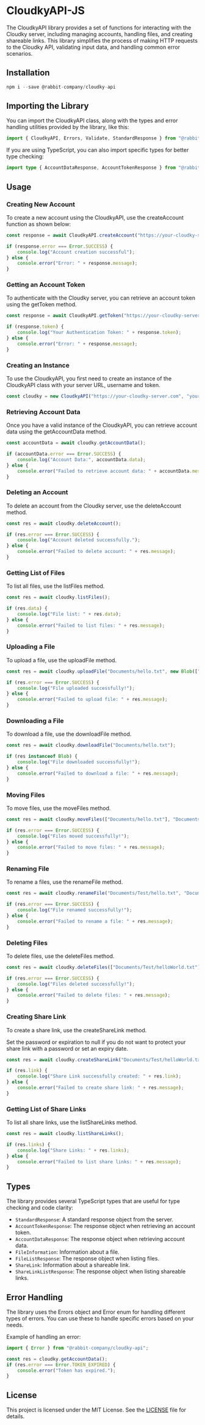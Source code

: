 # CloudkyAPI-JS

The CloudkyAPI library provides a set of functions for interacting with the Cloudky server, including managing accounts, handling files, and creating shareable links. This library simplifies the process of making HTTP requests to the Cloudky API, validating input data, and handling common error scenarios.

## Installation

```js
npm i --save @rabbit-company/cloudky-api
```

## Importing the Library

You can import the CloudkyAPI class, along with the types and error handling utilities provided by the library, like this:

```js
import { CloudkyAPI, Errors, Validate, StandardResponse } from "@rabbit-company/cloudky-api";
```

If you are using TypeScript, you can also import specific types for better type checking:

```ts
import type { AccountDataResponse, AccountTokenResponse } from "@rabbit-company/cloudky-api";
```

## Usage

### Creating New Account

To create a new account using the CloudkyAPI, use the createAccount function as shown below:

```js
const response = await CloudkyAPI.createAccount("https://your-cloudky-server.com", "yourUsername", "yourEmail", "yourPassword", 0);

if (response.error === Error.SUCCESS) {
	console.log("Account creation successful");
} else {
	console.error("Error: " + response.message);
}
```

### Getting an Account Token

To authenticate with the Cloudky server, you can retrieve an account token using the getToken method.

```js
const response = await CloudkyAPI.getToken("https://your-cloudky-server.com", "yourUsername", "yourPassword", "yourOTP");

if (response.token) {
	console.log("Your Authentication Token: " + response.token);
} else {
	console.error("Error: " + response.message);
}
```

### Creating an Instance

To use the CloudkyAPI, you first need to create an instance of the CloudkyAPI class with your server URL, username and token.

```js
const cloudky = new CloudkyAPI("https://your-cloudky-server.com", "yourUsername", "yourToken");
```

### Retrieving Account Data

Once you have a valid instance of the CloudkyAPI, you can retrieve account data using the getAccountData method.

```js
const accountData = await cloudky.getAccountData();

if (accountData.error === Error.SUCCESS) {
	console.log("Account Data:", accountData.data);
} else {
	console.error("Failed to retrieve account data: " + accountData.message);
}
```

### Deleting an Account

To delete an account from the Cloudky server, use the deleteAccount method.

```js
const res = await cloudky.deleteAccount();

if (res.error === Error.SUCCESS) {
	console.log("Account deleted successfully.");
} else {
	console.error("Failed to delete account: " + res.message);
}
```

### Getting List of Files

To list all files, use the listFiles method.

```js
const res = await cloudky.listFiles();

if (res.data) {
	console.log("File list: " + res.data);
} else {
	console.error("Failed to list files: " + res.message);
}
```

### Uploading a File

To upload a file, use the uploadFile method.

```js
const res = await cloudky.uploadFile("Documents/hello.txt", new Blob(["Hello World!"], { type: "text/plain" }));

if (res.error === Error.SUCCESS) {
	console.log("File uploaded successfully!");
} else {
	console.error("Failed to upload file: " + res.message);
}
```

### Downloading a File

To download a file, use the downloadFile method.

```js
const res = await cloudky.downloadFile("Documents/hello.txt");

if (res instanceof Blob) {
	console.log("File downloaded successfully!");
} else {
	console.error("Failed to download a file: " + res.message);
}
```

### Moving Files

To move files, use the moveFiles method.

```js
const res = await cloudky.moveFiles(["Documents/hello.txt"], "Documents/Test");

if (res.error === Error.SUCCESS) {
	console.log("Files moved successfully!");
} else {
	console.error("Failed to move files: " + res.message);
}
```

### Renaming File

To rename a files, use the renameFile method.

```js
const res = await cloudky.renameFile("Documents/Test/hello.txt", "Documents/Test/helloWorld.txt");

if (res.error === Error.SUCCESS) {
	console.log("File renamed successfully!");
} else {
	console.error("Failed to rename a file: " + res.message);
}
```

### Deleting Files

To delete files, use the deleteFiles method.

```js
const res = await cloudky.deleteFiles(["Documents/Test/helloWorld.txt"]);

if (res.error === Error.SUCCESS) {
	console.log("Files deleted successfully!");
} else {
	console.error("Failed to delete files: " + res.message);
}
```

### Creating Share Link

To create a share link, use the createShareLink method.

Set the password or expiration to null if you do not want to protect your share link with a password or set an expiry date.

```js
const res = await cloudky.createShareLink("Documents/Test/helloWorld.txt", "PasswordForShareLink", 1918296000000);

if (res.link) {
	console.log("Share Link successfully created: " + res.link);
} else {
	console.error("Failed to create share link: " + res.message);
}
```

### Getting List of Share Links

To list all share links, use the listShareLinks method.

```js
const res = await cloudky.listShareLinks();

if (res.links) {
	console.log("Share Links: " + res.links);
} else {
	console.error("Failed to list share links: " + res.message);
}
```

## Types

The library provides several TypeScript types that are useful for type checking and code clarity:

- `StandardResponse`: A standard response object from the server.
- `AccountTokenResponse`: The response object when retrieving an account token.
- `AccountDataResponse`: The response object when retrieving account data.
- `FileInformation`: Information about a file.
- `FileListResponse`: The response object when listing files.
- `ShareLink`: Information about a shareable link.
- `ShareLinkListResponse`: The response object when listing shareable links.

## Error Handling

The library uses the Errors object and Error enum for handling different types of errors. You can use these to handle specific errors based on your needs.

Example of handling an error:

```js
import { Error } from "@rabbit-company/cloudky-api";

const res = cloudky.getAccountData();
if (res.error === Error.TOKEN_EXPIRED) {
	console.error("Token has expired.");
}
```

## License

This project is licensed under the MIT License. See the [LICENSE](https://github.com/Rabbit-Company/CloudkyAPI-JS/blob/main/LICENSE) file for details.
